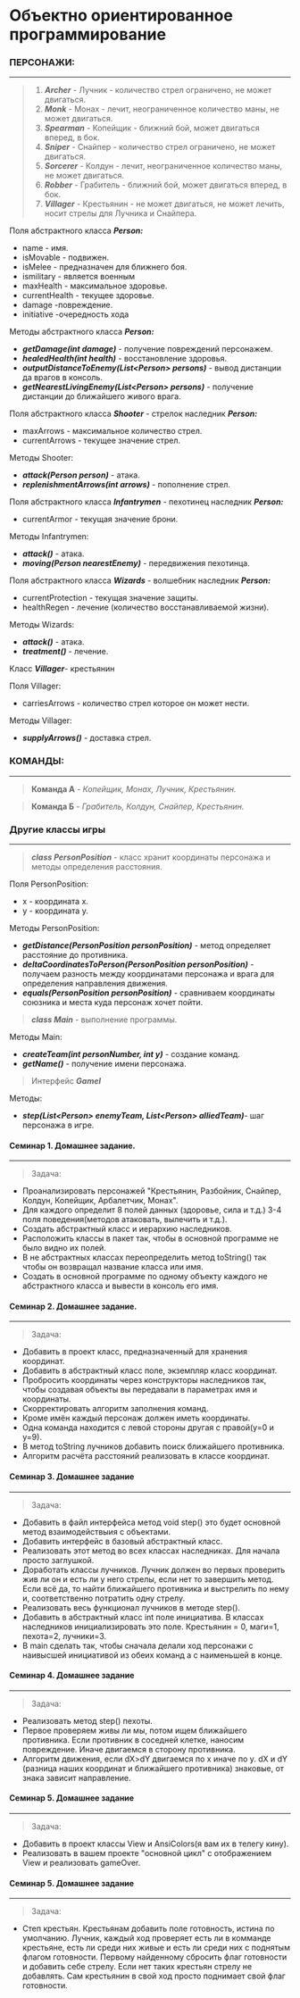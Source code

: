 
# Объектно ориентированное программирование

### ПЕРСОНАЖИ:
***
>1. _**Archer**_ - Лучник - количество стрел ограничено, не может двигаться.
>2. _**Monk**_ - Монах - лечит, неограниченное количество маны, не может двигаться.
>3. _**Spearman**_ - Копейщик - ближний бой, может двигаться вперед, в бок.
>4. _**Sniper**_ - Снайпер - количество стрел ограничено, не может двигаться.
>5. _**Sorcerer**_ - Колдун - лечит, неограниченное количество маны, не может двигаться.
>6. _**Robber**_ - Грабитель - ближний бой, может двигаться вперед, в бок.
>7. _**Villager**_ - Крестьянин - не может двигаться, не может лечить, носит стрелы для Лучника и Снайпера.

Поля абстрактного класса _**Person:**_
* name             - имя.
* isMovable        - подвижен.
* isMelee          - предназначен для ближнего боя.
* ismilitary       - является военным
* maxHealth        - максимальное здоровье.
* currentHealth    - текущее здоровье.
* damage            -повреждение.
* initiative        -очередность хода

Методы абстрактного класса _**Person:**_
* _**getDamage(int damage)**_ - получение повреждений персонажем.
* _**healedHealth(int health)**_ - восстановление здоровья.
* _**outputDistanceToEnemy(List\<Person> persons)**_ - вывод дистанции да врагов в консоль.
* _**getNearestLivingEnemy(List\<Person> persons)**_ - получение дистанции до ближайшего живого врага.

Поля абстрактного класса _**Shooter**_ - стрелок наследник _**Person:**_
* maxArrows        - максимальное количество стрел.
* currentArrows    - текущее значение стрел.

Методы Shooter:
* _**attack(Person person)**_ - атака.
* _**replenishmentArrows(int arrows)**_ - пополнение стрел.

Поля абстрактного класса _**Infantrymen**_ - пехотинец наследник _**Person:**_
* currentArmor     - текущая значение брони.

Методы Infantrymen:
* _**attack()**_ - атака.
* _**moving(Person nearestEnemy)**_ - передвижения пехотинца.

Поля абстрактного класса _**Wizards**_ - волшебник наследник _**Person:**_
* currentProtection - текущая значение защиты.
* healthRegen - лечение (количество восстанавливаемой жизни).

Методы Wizards:
* _**attack()**_ - атака.
* _**treatment()**_ - лечение.


Класс _**Villager**_- крестьянин

Поля Villager:
* carriesArrows     - количество стрел которое он может нести.

Методы Villager:
* _**supplyArrows()**_ - доставка стрел.

### КОМАНДЫ:
***

>**Команда А** - _Копейщик, Монах, Лучник, Крестьянин._

>**Команда Б** - _Грабитель, Колдун, Снайпер, Крестьянин._

### Другие классы игры
***
> _**class PersonPosition**_ - класс хранит координаты персонажа и методы определения расстояния.

Поля PersonPosition:

* x - координата x.
* y - координата y.

Методы PersonPosition:

* _**getDistance(PersonPosition personPosition)**_ - метод определяет расстояние до противника.
* _**deltaCoordinatesToPerson(PersonPosition personPosition)**_ - получаем разность между координатами персонажа и врага для определения направления движения.
* _**equals(PersonPosition personPosition)**_ - сравниваем координаты союзника и места куда персонаж хочет пойти.

> _**class Main**_ - выполнение программы.

Методы Main:
* _**createTeam(int personNumber, int y)**_ - создание команд.
* _**getName()**_ - получение имени персонажа.

>Интерфейс _**GameI**_

Методы:
* _**step(List\<Person> enemyTeam, List\<Person> alliedTeam)**_- шаг персонажа в игре.

#### Семинар 1. Домашнее задание.
***
>Задача:
* Проанализировать персонажей "Крестьянин, Разбойник, Снайпер, Колдун, Копейщик, Арбалетчик, Монах".
* Для каждого определит 8 полей данных (здоровье, сила и т.д.) 3-4 поля поведения(методов атаковать, вылечить и т.д.).
* Создать абстрактный класс и иерархию наследников.
* Расположить классы в пакет так, чтобы в основной программе не было видно их полей.
* В не абстрактных классах переопределить метод toString() так чтобы он возвращал название класса или имя.
* Создать в основной программе по одному объекту каждого не абстрактного класса и вывести в консоль его имя.

#### Семинар 2. Домашнее задание.
***
>Задача:
* Добавить в проект класс, предназначенный для хранения координат.
* Добавить в абстрактный класс поле, экземпляр класс координат.
* Пробросить координаты через конструкторы наследников так, чтобы создавая объекты вы передавали в параметрах имя и координаты.
* Скорректировать алгоритм заполнения команд.
* Кроме имён каждый персонаж должен иметь координаты.
* Одна команда находится с левой стороны другая с правой(у=0 и у=9).
* В метод toString лучников добавить поиск ближайшего противника.
* Алгоритм расчёта расстояний реализовать в классе координат.

#### Семинар 3. Домашнее задание
***
>Задача:
* Добавить в файл интерфейса метод void step() это будет основной метод взаимодействыия с объектами.
* Добавить интерфейс в базовый абстрактный класс.
* Реализовать этот метод во всех классах наследниках. Для начала просто заглушкой.
* Доработать классы лучников. Лучник должен во первых проверить жив ли он и есть ли у него стрелы, если нет то завершить метод. Если всё да, то найти ближайшего противника и выстрелить по нему и, соответственно потратить одну стрелу.
* Реализовать весь функционал лучников в методе step().
* Добавить в абстрактный класс int поле инициатива. В классах наследников инициализировать это поле. Крестьянин = 0, маги=1, пехота=2, лучники=3.
* В main сделать так, чтобы сначала делали ход персонажи с наивысшей инициативой из обеих команд а с наименьшей в конце.

#### Семинар 4. Домашнее задание
***
>Задача:
* Реализовать метод step() пехоты.
* Первое проверяем живы ли мы, потом ищем ближайшего противника. Если противник в соседней клетке, наносим повреждение. Иначе двигаемся в сторону противника.
* Алгоритм движения, если dX>dY двигаемся по x иначе по y. dX и dY (разница наших координат и ближайшего противника) знаковые, от знака зависит направление.

#### Семинар 5. Домашнее задание
***
>Задача:
* Добавить в проект классы View и AnsiColors(я вам их в телегу кину).
* Реализовать в вашем проекте "основной цикл" с отображением View и реализовать gameOver.

#### Семинар 5. Домашнее задание
***
>Задача:
* Степ крестьян. Крестьянам добавить поле готовность, истина по умолчанию. Лучник, каждый ход проверяет есть ли в комманде крестьяне, есть ли среди них живые и есть ли среди них с поднятым флагом готовности. Первому найденному сбросить флаг готовности и добавить себе стрелу. Если нет таких крестьян стрелу не добавлять. Сам крестьянин в свой ход просто поднимает свой флаг готовности.